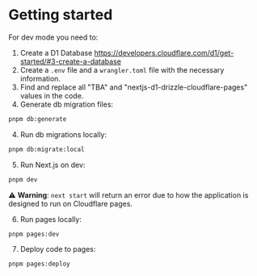 # Getting started

For dev mode you need to:

1. Create a D1 Database https://developers.cloudflare.com/d1/get-started/#3-create-a-database
2. Create a `.env` file and a `wrangler.toml` file with the necessary information.
3. Find and replace all "TBA" and "nextjs-d1-drizzle-cloudflare-pages" values in the code.
4. Generate db migration files:

```sh
pnpm db:generate
```

4. Run db migrations locally:

```sh
pnpm db:migrate:local
```

5. Run Next.js on dev:

```sh
pnpm dev
```

⚠️ **Warning**: `next start` will return an error due to how the application is designed to run on
Cloudflare pages.

6. Run pages locally:

```sh
pnpm pages:dev
```

7. Deploy code to pages:

```sh
pnpm pages:deploy
```
